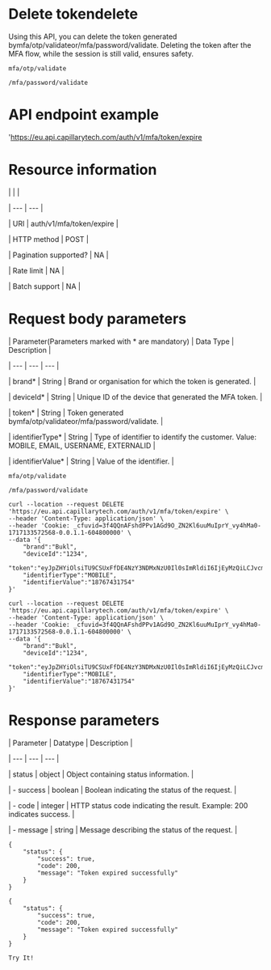 # Delete tokendelete

Using this API, you can delete the token generated bymfa/otp/validateor/mfa/password/validate. Deleting the token after the MFA flow, while the session is still valid, ensures safety.

`mfa/otp/validate`

`/mfa/password/validate`

# API endpoint example

'https://eu.api.capillarytech.com/auth/v1/mfa/token/expire

# Resource information

|  |  |

| --- | --- |

| URI | auth/v1/mfa/token/expire |

| HTTP method | POST |

| Pagination supported? | NA |

| Rate limit | NA |

| Batch support | NA |



# Request body parameters

| Parameter(Parameters marked with * are mandatory) | Data Type | Description |

| --- | --- | --- |

| brand* | String | Brand or organisation for which the token is generated. |

| deviceId* | String | Unique ID of the device that generated the MFA token. |

| token* | String | Token generated bymfa/otp/validateor/mfa/password/validate. |

| identifierType* | String | Type of identifier to identify the customer. Value: MOBILE, EMAIL, USERNAME, EXTERNALID |

| identifierValue* | String | Value of the identifier. |



`mfa/otp/validate`

`/mfa/password/validate`

```
curl --location --request DELETE 'https://eu.api.capillarytech.com/auth/v1/mfa/token/expire' \
--header 'Content-Type: application/json' \
--header 'Cookie: _cfuvid=3f4QQnAFshdPPv1AGd9O_ZN2Kl6uuMuIprY_vy4hMa0-1717133572568-0.0.1.1-604800000' \
--data '{
    "brand":"Bukl",
    "deviceId":"1234",
    "token":"eyJpZHYiOlsiTU9CSUxFfDE4NzY3NDMxNzU0Il0sImRldiI6IjEyMzQiLCJvcmciOiJCVUtMIiwiYWxnIjoiSFMyNTYifQ.eyJ1aWQiOiIxNzgwNzc2IiwiaXNzIjoiQ0FQSUxMQVJZIFRFQ0hOT0xPR0lFUyIsImlzYyI6ImZhbHNlIiwib2djIjpbIjEwMDQ1OHxidWtsLmluZC5zb2x1dGlvbiJdLCJleHAiOjE3MTcxMzQ1ODEsImlhdCI6MTcxNzEzMzY4MSwicm9sIjoiVVNFUiJ9.noFciro35BOSsSipH4XnS9V57A3xgKpwB2Gttg8s4vs",
    "identifierType":"MOBILE",
    "identifierValue":"18767431754"
}'
```

```
curl --location --request DELETE 'https://eu.api.capillarytech.com/auth/v1/mfa/token/expire' \
--header 'Content-Type: application/json' \
--header 'Cookie: _cfuvid=3f4QQnAFshdPPv1AGd9O_ZN2Kl6uuMuIprY_vy4hMa0-1717133572568-0.0.1.1-604800000' \
--data '{
    "brand":"Bukl",
    "deviceId":"1234",
    "token":"eyJpZHYiOlsiTU9CSUxFfDE4NzY3NDMxNzU0Il0sImRldiI6IjEyMzQiLCJvcmciOiJCVUtMIiwiYWxnIjoiSFMyNTYifQ.eyJ1aWQiOiIxNzgwNzc2IiwiaXNzIjoiQ0FQSUxMQVJZIFRFQ0hOT0xPR0lFUyIsImlzYyI6ImZhbHNlIiwib2djIjpbIjEwMDQ1OHxidWtsLmluZC5zb2x1dGlvbiJdLCJleHAiOjE3MTcxMzQ1ODEsImlhdCI6MTcxNzEzMzY4MSwicm9sIjoiVVNFUiJ9.noFciro35BOSsSipH4XnS9V57A3xgKpwB2Gttg8s4vs",
    "identifierType":"MOBILE",
    "identifierValue":"18767431754"
}'
```

# Response parameters

| Parameter | Datatype | Description |

| --- | --- | --- |

| status | object | Object containing status information. |

| - success | boolean | Boolean indicating the status of the request. |

| - code | integer | HTTP status code indicating the result. Example: 200 indicates success. |

| - message | string | Message describing the status of the request. |



```
{
    "status": {
        "success": true,
        "code": 200,
        "message": "Token expired successfully"
    }
}
```

```
{
    "status": {
        "success": true,
        "code": 200,
        "message": "Token expired successfully"
    }
}
```

`Try It!`